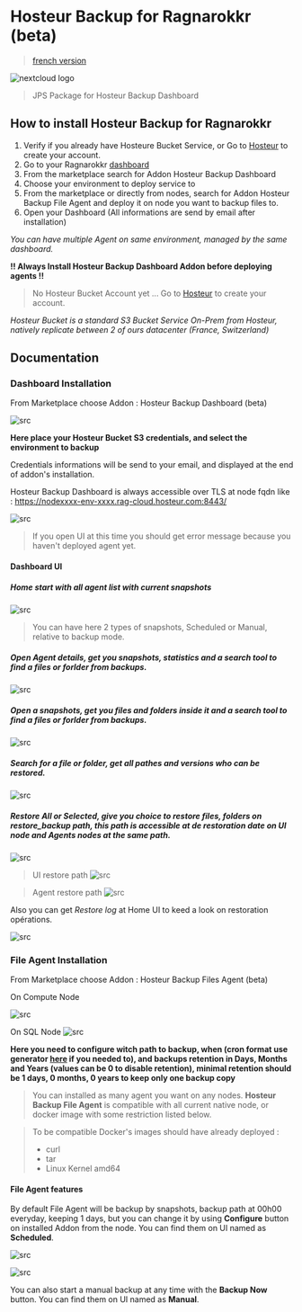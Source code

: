 # Hosteur Backup for Ragnarokkr (beta)

>[french version](README_fr.md)

![nextcloud logo](/images/logo-hosteur_2021.png)

>JPS Package for Hosteur Backup Dashboard

## How to install Hosteur Backup for Ragnarokkr

1. Verify if you already have Hosteure Bucket Service, or Go to [Hosteur](https://www.hosteur.com/business/stockage/bucket) to create your account.
2. Go to your Ragnarokkr [dashboard](https://app.rag-control.hosteur.com/)
3. From the marketplace search for Addon Hosteur Backup Dashboard
4. Choose your environment to deploy service to
5. From the marketplace or directly from nodes, search for Addon Hosteur Backup File Agent and deploy it on node you want to backup files to.
6. Open your Dashboard (All informations are send by email after installation)

*You can have multiple Agent on same environment, managed by the same dashboard.*

**!! Always Install Hosteur Backup Dashboard Addon before deploying agents !!**

>No Hosteur Bucket Account yet ...
>Go to [Hosteur](https://www.hosteur.com/business/stockage/bucket) to create your account.

*Hosteur Bucket is a standard S3 Bucket Service On-Prem from Hosteur, natively replicate between 2 of ours datacenter (France, Switzerland)*

## Documentation

### Dashboard Installation

From Marketplace choose Addon : Hosteur Backup Dashboard (beta)

![src](srcdoc/Screenshot_20211462.png)

**Here place your Hosteur Bucket S3 credentials, and select the environment to backup**

Credentials informations will be send to your email, and displayed at the end of addon's installation.

Hosteur Backup Dashboard is always accessible over TLS at node fqdn like : https://nodexxxx-env-xxxx.rag-cloud.hosteur.com:8443/

![src](srcdoc/Screenshot_20211463.png)

>If you open UI at this time you should get error message because you haven't deployed agent yet.


#### Dashboard UI

##### Home start with all agent list with current snapshots

![src](srcdoc/Screenshot_20211470.png)

>You can have here 2 types of snapshots, Scheduled or Manual, relative to backup mode.

##### Open Agent details, get you snapshots, statistics and a search tool to find a files or forlder from backups.

![src](srcdoc/Screenshot_20211471.png)

##### Open a snapshots, get you files and folders inside it and a search tool to find a files or forlder from backups.

![src](srcdoc/Screenshot_20211472.png)

##### Search for a file or folder, get all pathes and versions who can be restored.

![src](srcdoc/Screenshot_20211477.png)

##### Restore All or Selected, give you choice to restore files, folders on restore_backup path, this path is accessible at de restoration date on UI node and Agents nodes at the same path.

![src](srcdoc/Screenshot_20211473.png)

>UI restore path
![src](srcdoc/Screenshot_20211475.png)

>Agent restore path
![src](srcdoc/Screenshot_20211476.png)

Also you can get *Restore log* at Home UI to keed a look on restoration opérations.

![src](srcdoc/Screenshot_20211474.png)

### File Agent Installation

From Marketplace choose Addon : Hosteur Backup Files Agent (beta)

On Compute Node

![src](srcdoc/Screenshot_20211465.png)

On SQL Node
![src](srcdoc/Screenshot_20211466.png)

**Here you need to configure witch path to backup, when (cron format use generator [here](https://crontab-generator.org/) if you needed to), and backups retention in Days, Months and Years (values can be 0 to disable retention), minimal retention should be 1 days, 0 months, 0 years to keep only one backup copy**

>You can installed as many agent you want on any nodes.
>**Hosteur Backup File Agent** is compatible with all current native node, or docker image with some restriction listed below.

>To be compatible Docker's images should have already deployed :
>* curl
>* tar
>* Linux Kernel amd64

#### File Agent features

By default File Agent will be backup by snapshots, backup path at 00h00 everyday, keeping 1 days, but you can change it by using **Configure** button on installed Addon from the node. You can find them on UI named as **Scheduled**.

![src](srcdoc/Screenshot_20211467.png)

![src](srcdoc/Screenshot_20211468.png)

You can also start a manual backup at any time with the **Backup Now** button. You can find them on UI named as **Manual**.